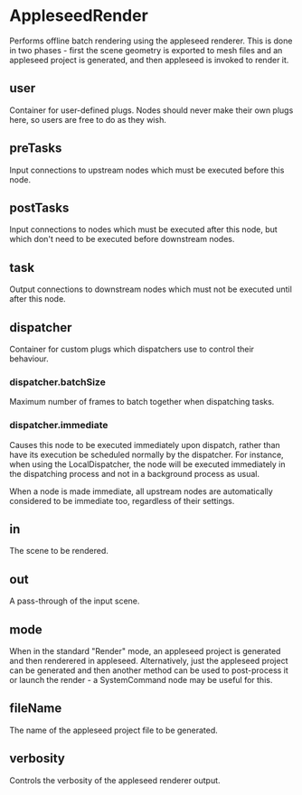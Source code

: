 # AppleseedRender

Performs offline batch rendering using the
appleseed renderer. This is done in two phases -
first the scene geometry is exported to mesh files and an appleseed project
is generated, and then appleseed is invoked to render it.

## user

 Container for user-defined plugs. Nodes
should never make their own plugs here,
so users are free to do as they wish.

## preTasks

 Input connections to upstream nodes which must be
executed before this node.

## postTasks

 Input connections to nodes which must be
executed after this node, but which don't
need to be executed before downstream nodes.

## task

 Output connections to downstream nodes which must
not be executed until after this node.

## dispatcher

 Container for custom plugs which dispatchers use to
control their behaviour.

### dispatcher.batchSize

 Maximum number of frames to batch together when dispatching tasks.

### dispatcher.immediate

 Causes this node to be executed immediately upon dispatch,
rather than have its execution be scheduled normally by
the dispatcher. For instance, when using the LocalDispatcher,
the node will be executed immediately in the dispatching process
and not in a background process as usual.

When a node is made immediate, all upstream nodes are automatically
considered to be immediate too, regardless of their settings.

## in

 The scene to be rendered.

## out

 A pass-through of the input scene.

## mode

 When in the standard "Render" mode, an appleseed project
is generated and then renderered in appleseed.
Alternatively, just the appleseed project can be generated
and then another method can be used to post-process
it or launch the render - a SystemCommand node may
be useful for this.

## fileName

 The name of the appleseed project file to be generated.

## verbosity

 Controls the verbosity of the appleseed renderer output.

